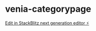 # venia-categorypage

[Edit in StackBlitz next generation editor ⚡️](https://stackblitz.com/~/github.com/shaki85/venia-categorypage)